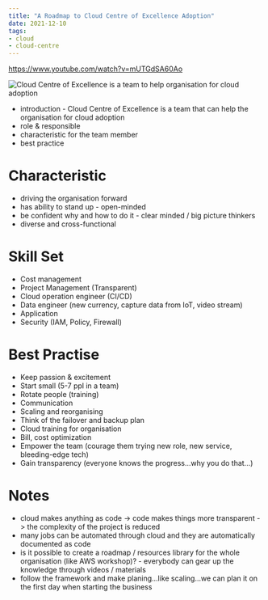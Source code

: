 ```yaml
---
title: "A Roadmap to Cloud Centre of Excellence Adoption"
date: 2021-12-10
tags:
- cloud
- cloud-centre
---
```


https://www.youtube.com/watch?v=mUTGdSA60Ao

![Cloud Centre of Excellence is a team to help organisation for cloud adoption](https://iuploads.scribblecdn.net/aaabc88b-129b-4c26-8962-45833aa94783/global/imagelib/uncategorized/capitalone-cs_cover-art-round-b171b9fc83113ef4e36c9e5358750b759209fc79.png?v=01192021174807)
 
* introduction - Cloud Centre of Excellence is a team that can help the organisation for cloud adoption
* role & responsible
* characteristic for the team member
* best practice

# Characteristic

* driving the organisation forward
* has ability to stand up - open-minded
* be confident why and how to do it - clear minded / big picture thinkers
* diverse and cross-functional

# Skill Set

* Cost management
* Project Management (Transparent)
* Cloud operation engineer (CI/CD)
* Data engineer (new currency, capture data from IoT, video stream)
* Application
* Security (IAM, Policy, Firewall)

# Best Practise

* Keep passion & excitement
* Start small (5-7 ppl in a team)
* Rotate people (training)
* Communication
* Scaling and reorganising
* Think of the failover and backup plan
* Cloud training for organisation
* Bill, cost optimization
* Empower the team (courage them trying new role, new service, bleeding-edge tech)
* Gain transparency (everyone knows the progress...why you do that...)


# Notes

* cloud makes anything as code -> code makes things more transparent -> the complexity of the project is reduced
* many jobs can be automated through cloud and they are automatically documented as code
* is it possible to create a roadmap / resources library for the whole organisation (like AWS workshop)? - everybody can gear up the knowledge through videos / materials
* follow the framework and make planing...like scaling...we can plan it on the first day when starting the business
